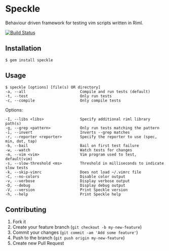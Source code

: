 # Speckle

Behaviour driven framework for testing vim scripts written in Riml.

[![Build Status](https://travis-ci.org/dsawardekar/speckle.png)](https://travis-ci.org/dsawardekar/speckle)

## Installation

    $ gem install speckle

## Usage

    $ speckle [options] [file(s) OR directory]
    -a, --all                        Compile and run tests (default)
    -t, --test                       Only run tests
    -c, --compile                    Only compile tests

Options:

    -I, --libs <libs>                Specify additional riml library path(s)
    -g, --grep <pattern>             Only run tests matching the pattern
    -i, --invert                     Inverts --grep matches
    -r, --reporter <reporter>        Specify the reporter to use (spec, min, dot, tap)
    -b, --bail                       Bail on first test failure
    -w, --watch                      Watch tests for changes
    -m, --vim <vim>                  Vim program used to test, default(vim)
    -s, --slow-threshold <ms>        Threshold in milliseconds to indicate slow tests
    -k, --skip-vimrc                 Does not load ~/.vimrc file
    -C, --no-colors                  Disable color output
    -v, --verbose                    Display verbose output
    -D, --debug                      Display debug output
    -V, --version                    Print Speckle version
    -h, --help                       Print Speckle help

## Contributing

1. Fork it
2. Create your feature branch (`git checkout -b my-new-feature`)
3. Commit your changes (`git commit -am 'Add some feature'`)
4. Push to the branch (`git push origin my-new-feature`)
5. Create new Pull Request
